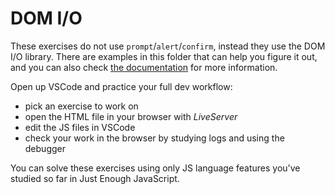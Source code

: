 # DOM I/O

These exercises do not use `prompt`/`alert`/`confirm`, instead they use the DOM
I/O library. There are examples in this folder that can help you figure it out,
and you can also check [the documentation](../../../lib/dom-io/DOCS.md) for more
information.

Open up VSCode and practice your full dev workflow:

- pick an exercise to work on
- open the HTML file in your browser with _LiveServer_
- edit the JS files in VSCode
- check your work in the browser by studying logs and using the debugger

You can solve these exercises using only JS language features you've studied so
far in Just Enough JavaScript.
